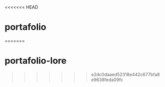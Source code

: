 <<<<<<< HEAD
# portafolio
=======
# portafolio-lore
>>>>>>> e2dc0daaed52318e442c677bfa8e9638feda09fc
